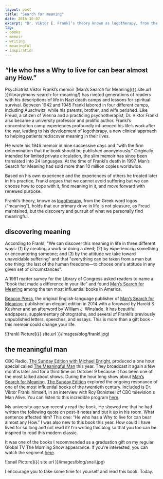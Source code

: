 ```yaml
---
layout: post
title: "Search for meaning"
date: 2016-10-07
excerpt: "Dr. Viktor E. Frankl’s theory known as logotherapy, from the Greek word logos (“meaning”), holds that our primary drive in life is not pleasure, as Freud maintained, but the discovery and pursuit of what we personally find meaningful... I think about this a lot."
tag:
- books
- memoir
- writing
- meaningful
- inspiration
---
```


## “He who has a Why to live for can bear almost any How.”

Psychiatrist Viktor Frankl’s memoir [Man’s Search for Meaning]({{ site.url }}/library/mans-search-for-meaning/) has riveted generations of readers with his descriptions of life in Nazi death camps and lessons for spiritual survival. Between 1942 and 1945 Frankl labored in four different camps, including Auschwitz, while his parents, brother, and wife perished.  Like Freud, a citizen of Vienna and a practicing psychotherapist, Dr. Viktor Frankl also became a university professor and prolific author.  Frankl’s concentration camp experiences profoundly influenced his life’s work after the war, leading to his development of logotherapy, a new clinical approach to helping patients rediscover meaning in their lives.

He wrote his 1946 memoir in nine successive days and “with the firm determination that the book should be published anonymously.” Originally intended for limited private circulation, the slim memoir has since been translated into 24 languages. At the time of Frankl’s death in 1997, Man’s Search for Meaning had sold more than 10 million copies worldwide.

Based on his own experience and the experiences of others he treated later in his practice, Frankl argues that we cannot avoid suffering but we can choose how to cope with it, find meaning in it, and move forward with renewed purpose.

Frankl’s theory, known as [logotherapy](http://www.logotherapyinstitute.org/About_Logotherapy.html), from the Greek word logos (“meaning”), holds that our primary drive in life is not pleasure, as Freud maintained, but the discovery and pursuit of what we personally find meaningful.

## discovering meaning

According to Frankl, "We can discover this meaning in life in three different ways: (1) by creating a work or doing a deed; (2) by experiencing something or encountering someone; and (3) by the attitude we take toward unavoidable suffering" and that "everything can be taken from a man but one thing: the last of the human freedoms—to choose one's attitude in any given set of circumstances".

A 1991 reader survey for the Library of Congress asked readers to name a “book that made a difference in your life” and found [Man’s Search for Meaning](https://www.chapters.indigo.ca/en-ca/books/mans-search-for-meaning-gift/9780807060100-item.html?ikwsec=Books&ikwidx=1) among the ten most influential books in America.

[Beacon Press](http://www.beacon.org/), the original English-language publisher of [Man’s Search for Meaning](https://www.chapters.indigo.ca/en-ca/books/mans-search-for-meaning-gift/9780807060100-item.html?ikwsec=Books&ikwidx=1), published an elegant edition in 2014 with a foreward by Harold S. Kushner and an afterword by William J. Winslade. It has beautiful endpapers, supplementary photographs, and several of Frankl’s previously unpublished letters, speeches, and essays. This is more than a gift book - this memoir could change your life.

![frankl Picture]({{ site.url }}/images/blog/frankl.jpg)

## the meaningful man

CBC Radio, [The Sunday Edition with Michael Enright](http://www.cbc.ca/radio/thesundayedition), produced a one hour special called [The Meaningful Man](http://www.cbc.ca/radio/thesundayedition/closing-the-office-of-religious-freedom-students-rate-their-universities-don-francks-the-enduring-power-of-1.3520034/the-meaningful-man-a-one-hour-special-1.3520040) this year. They broadcast it again a few months later and for a third time on October 9 because it has been one of the most talked about shows. During the hour long show about [Man’s Search for Meaning](https://www.chapters.indigo.ca/en-ca/books/mans-search-for-meaning-gift/9780807060100-item.html?ikwsec=Books&ikwidx=1), [The Sunday Edition](http://www.cbc.ca/radio/thesundayedition/closing-the-office-of-religious-freedom-students-rate-their-universities-don-francks-the-enduring-power-of-1.3520034/the-meaningful-man-a-one-hour-special-1.3520040) explored the ongoing resonance of one of the most influential books of the twentieth century. Included is Dr. Viktor Frankl himself, in an interview with Roy Bonisteel of CBC television's Man Alive. You can listen to this incredible program [here](http://www.cbc.ca/radio/thesundayedition/closing-the-office-of-religious-freedom-students-rate-their-universities-don-francks-the-enduring-power-of-1.3520034/the-meaningful-man-a-one-hour-special-1.3520040).

My university age son recently read the book. He showed me that he had written the following quote on post-it notes and put it up in his room. What sentence affected him?  This one:  “He who has a Why to live for can bear almost any How.”  I was also new to this book this year. How could I have lived for so long and not read it? I'm writing this blog so that you too can be inspired to read this modern classic.

It was one of the books I recommended as a graduation gift on my regular Global TV The Morning Show appearance. If you're interested, you can watch the segment [here](http://globalnews.ca/video/2784564/janet-joy-wilsons-top-picks-for-grads-of-any-age/).

![snail Picture]({{ site.url }}/images/blog/snail.jpg)

I encourage you to take some time for yourself and read this book. Today.
